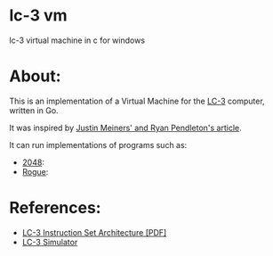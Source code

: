 # lc-3 vm 
 lc-3 virtual machine in c for windows
# About:

This is an implementation of a Virtual Machine for the
[LC-3](https://en.wikipedia.org/wiki/Little_Computer_3) computer, written in
Go.

It was inspired by [Justin Meiners' and Ryan Pendleton's article](https://justinmeiners.github.io/lc3-vm/index.html).

It can run implementations of programs such as:

- [2048](https://github.com/rpendleton/lc3-2048):
- [Rogue](https://github.com/justinmeiners/lc3-rogue):

# References:
- [LC-3 Instruction Set Architecture [PDF]](https://justinmeiners.github.io/lc3-vm/supplies/lc3-isa.pdf)
- [LC-3 Simulator](https://wchargin.github.io/lc3web/)
